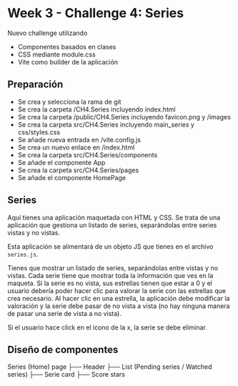 # Week 3 - Challenge 4: Series

Nuevo challenge utilizando

- Componentes basados en clases
- CSS mediante module.css
- Vite como builder de la aplicación

## Preparación

- Se crea y selecciona la rama de git
- Se crea la carpeta /CH4.Series incluyendo index.html
- Se crea la carpeta /public/CH4.Series incluyendo favicon.png y /images
- Se crea la carpeta src/CH4.Series incluyendo main_series y css/styles.css
- Se añade nueva entrada en /vite.config.js
- Se crea un nuevo enlace en /index.html
- Se crea la carpeta src/CH4.Series/components
- Se añade el componente App
- Se crea la carpeta src/CH4.Series/pages
- Se añade el componente HomePage

## Series

Aquí tienes una aplicación maquetada con HTML y CSS. Se trata de una aplicación que gestiona un listado de series, separándolas entre series vistas y no vistas.

Esta aplicación se alimentará de un objeto JS que tienes en el archivo `series.js`.

Tienes que mostrar un listado de series, separándolas entre vistas y no vistas. Cada serie tiene que mostrar toda la información que ves en la maqueta. Si la serie es no vista, sus estrellas tienen que estar a 0 y el usuario debería poder hacer clic para valorar la serie con las estrellas que crea necesario. Al hacer clic en una estrella, la aplicación debe modificar la valoración y la serie debe pasar de no vista a vista (no hay ninguna manera de pasar una serie de vista a no vista).

Si el usuario hace click en el icono de la x, la serie se debe eliminar.

## Diseño de componentes

Series (Home) page
  ├── Header
  ├── List (Pending series / Watched series)
      ├── Serie card
          ├── Score stars
